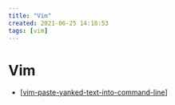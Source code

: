 ```yaml
---
title: "Vim"
created: 2021-06-25 14:18:53
tags: [vim]
---
```


# Vim

- [[vim-paste-yanked-text-into-command-line]]

[//begin]: # "Autogenerated link references for markdown compatibility"
[vim-paste-yanked-text-into-command-line]: vim-paste-yanked-text-into-command-line.md "Vim paste yanked text into command line"
[//end]: # "Autogenerated link references"